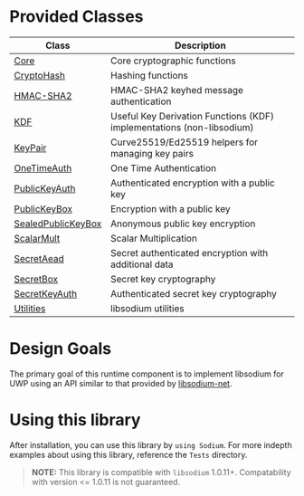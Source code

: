 # Provided Classes

| Class | Description  |
|-------|--------------|
| [Core](Core.md) | Core cryptographic functions |
| [CryptoHash](CryptoHash.md) | Hashing functions |
| [HMAC-SHA2](HMAC-SHA2.md) | HMAC-SHA2 keyhed message authentication |
| [KDF](KDF.md) | Useful Key Derivation Functions (KDF) implementations (non-libsodium) |
| [KeyPair](KeyPair.md) | Curve25519/Ed25519 helpers for managing key pairs |
| [OneTimeAuth](OneTimeAuth.md) | One Time Authentication |
| [PublicKeyAuth](PublicKeyAuth.md) | Authenticated encryption with a public key |
| [PublicKeyBox](PublicKeyAuth.md) | Encryption with a public key |
| [SealedPublicKeyBox](SealedPublicKeyBox.md) | Anonymous public key encryption |
| [ScalarMult](ScalarMult.md) | Scalar Multiplication |
| [SecretAead](SecretAead.md) | Secret authenticated encryption with additional data |
| [SecretBox](SecretBox.md) | Secret key cryptography |
| [SecretKeyAuth](SecretKeyAuth.md) | Authenticated secret key cryptography |
| [Utilities](Utilities.md) | libsodium utilities |

# Design Goals

The primary goal of this runtime component is to implement libsodium for UWP using an API similar to that provided by [libsodium-net](https://github.com/adamcaudill/libsodium-net).

# Using this library

After installation, you can use this library by `using Sodium`. For more indepth examples about using this library, reference the `Tests` directory.

> __NOTE:__ This library is compatible with `libsodium` 1.0.11+. Compatability with version <= 1.0.11 is not guaranteed.